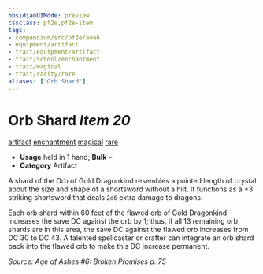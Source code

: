 ```yaml
---
obsidianUIMode: preview
cssclass: pf2e,pf2e-item
tags:
- compendium/src/pf2e/aoa6
- equipment/artifact
- trait/equipment/artifact
- trait/school/enchantment
- trait/magical
- trait/rarity/rare
aliases: ["Orb Shard"]
---
```

# Orb Shard *Item 20*  
[artifact](artifact-gmg.md)  [enchantment](enchantment.md)  [magical](magical.md)  [rare](rare.md)  

- **Usage** held in 1 hand; **Bulk** –
- **Category** Artifact

A shard of the Orb of Gold Dragonkind resembles a pointed length of crystal about the size and shape of a shortsword without a hilt. It functions as a +3 striking shortsword that deals `2d6` extra damage to dragons.

Each orb shard within 60 feet of the flawed orb of Gold Dragonkind increases the save DC against the orb by 1; thus, if all 13 remaining orb shards are in this area, the save DC against the flawed orb increases from DC 30 to DC 43. A talented spellcaster or crafter can integrate an orb shard back into the flawed orb to make this DC increase permanent.

*Source: Age of Ashes #6: Broken Promises p. 75*